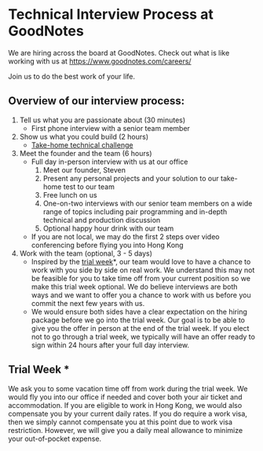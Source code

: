 # Technical Interview Process at GoodNotes

We are hiring across the board at GoodNotes. Check out what is like working with us at https://www.goodnotes.com/careers/

Join us to do the best work of your life.

## Overview of our interview process:

1. Tell us what you are passionate about (30 minutes)
    - First phone interview with a senior team member
2. Show us what you could build (2 hours)
    - [Take-home technical challenge](common/crdt.md)
3. Meet the founder and the team (6 hours)
    - Full day in-person interview with us at our office
        1. Meet our founder, Steven
        2. Present any personal projects and your solution to our take-home test to our team
        3. Free lunch on us
        4. One-on-two interviews with our senior team members on a wide range of topics including pair programming and in-depth technical and production discussion
        5. Optional happy hour drink with our team
    - If you are not local, we may do the first 2 steps over video conferencing before flying you into Hong Kong
4. Work with the team (optional, 3 - 5 days)
    - Inspired by the [trial week](https://www.sequoiacap.com/article/trial-week-our-hiring-secret/)*, our team would love to have a chance to work with you side by side on real work. We understand this may not be feasible for you to take time off from your current position so we make this trial week optional. We do believe interviews are both ways and we want to offer you a chance to work with us before you commit the next few years with us.
    - We would ensure both sides have a clear expectation on the hiring package before we go into the trial week. Our goal is to be able to give you the offer in person at the end of the trial week. If you elect not to go through a trial week, we typically will have an offer ready to sign within 24 hours after your full day interview.


## Trial Week *
We ask you to some vacation time off from work during the trial week. We would fly you into our office if needed and cover both your air ticket and accommodation. If you are eligible to work in Hong Kong, we would also compensate you by your current daily rates. If you do require a work visa, then we simply cannot compensate you at this point due to work visa restriction. However, we will give you a daily meal allowance to minimize your out-of-pocket expense.
